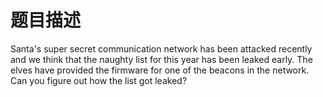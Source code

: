 # 题目描述

Santa's super secret communication network has been attacked recently and we think that the naughty list for this year has been leaked early. The elves have provided the firmware for one of the beacons in the network. Can you figure out how the list got leaked?
